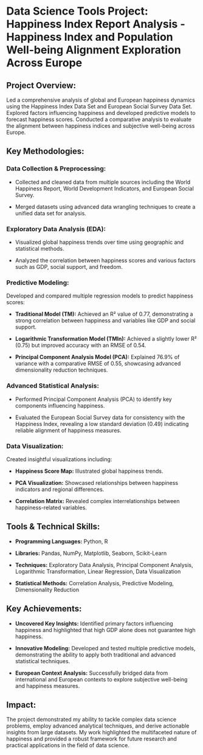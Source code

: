 # Data Science Tools Project: Happiness Index Report Analysis - Happiness Index and Population Well-being Alignment Exploration Across Europe
## Project Overview: 
Led a comprehensive analysis of global and European happiness dynamics using the Happiness Index Data Set and European Social Survey Data Set. Explored factors influencing happiness and developed predictive models to forecast happiness scores. Conducted a comparative analysis to evaluate the alignment between happiness indices and subjective well-being across Europe.

## Key Methodologies: 
### Data Collection & Preprocessing: 
- Collected and cleaned data from multiple sources including the World Happiness Report, World Development Indicators, and European Social Survey.

- Merged datasets using advanced data wrangling techniques to create a unified data set for analysis.

### Exploratory Data Analysis (EDA): 
- Visualized global happiness trends over time using geographic and statistical methods.

- Analyzed the correlation between happiness scores and various factors such as GDP, social support, and freedom.

### Predictive Modeling: 
Developed and compared multiple regression models to predict happiness scores:

- **Traditional Model (TM):** Achieved an R² value of 0.77, demonstrating a strong correlation between happiness and variables like GDP and social support.

- **Logarithmic Transformation Model (TMln):** Achieved a slightly lower R² (0.75) but improved accuracy with an RMSE of 0.54.

- **Principal Component Analysis Model (PCA):** Explained 76.9% of variance with a comparative RMSE of 0.55, showcasing advanced dimensionality reduction techniques.

### Advanced Statistical Analysis:
- Performed Principal Component Analysis (PCA) to identify key components influencing happiness.

- Evaluated the European Social Survey data for consistency with the Happiness Index, revealing a low standard deviation (0.49) indicating reliable alignment of happiness measures.

### Data Visualization:
Created insightful visualizations including:

- **Happiness Score Map:** Illustrated global happiness trends.

- **PCA Visualization:** Showcased relationships between happiness indicators and regional differences.

- **Correlation Matrix:** Revealed complex interrelationships between happiness-related variables.

## Tools & Technical Skills:
- **Programming Languages:** Python, R

- **Libraries:** Pandas, NumPy, Matplotlib, Seaborn, Scikit-Learn

- **Techniques:** Exploratory Data Analysis, Principal Component Analysis, Logarithmic Transformation, Linear Regression, Data Visualization

- **Statistical Methods:** Correlation Analysis, Predictive Modeling, Dimensionality Reduction

## Key Achievements: 
- **Uncovered Key Insights:** Identified primary factors influencing happiness and highlighted that high GDP alone does not guarantee high happiness.

- **Innovative Modeling:** Developed and tested multiple predictive models, demonstrating the ability to apply both traditional and advanced statistical techniques.

- **European Context Analysis:** Successfully bridged data from international and European contexts to explore subjective well-being and happiness measures.

## Impact: 
The project demonstrated my ability to tackle complex data science problems, employ advanced analytical techniques, and derive actionable insights from large datasets. My work highlighted the multifaceted nature of happiness and provided a robust framework for future research and practical applications in the field of data science.

